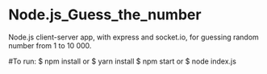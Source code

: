 # Node.js_Guess_the_number
Node.js client-server app, with express and socket.io, for guessing random number from 1 to 10 000.

#To run:
$ npm install or $ yarn install
$ npm start or $ node index.js
